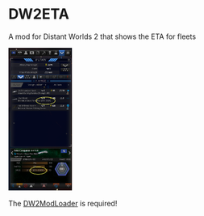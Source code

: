 # DW2ETA
A mod for Distant Worlds 2 that shows the ETA for fleets

<img src="https://github.com/Stoert/DW2ETA/blob/main/DW2ETA.png" width=25% height=25%>

The [DW2ModLoader](https://github.com/DW2MC/DW2ModLoader) is required!
